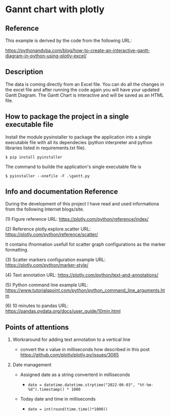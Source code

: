 # Gannt chart with plotly
## Reference
This example is derived by the code from the following URL:

https://pythonandvba.com/blog/how-to-create-an-interactive-gantt-diagram-in-python-using-plotly-excel/

## Description

The data is coming directly from an Excel file. You can do all the changes in the excel file and after running the code again you will have your updated Gantt Diagram. The Gantt Chart is interactive and will be saved as an HTML file.


## How to package the project in a single executable file

Install the module pysinstaller to package the application into a single executable file with all its dependecies (python interpreter and python libraries listed in requirements.txt file).

`$ pip install pyinstaller` 

The command to builde the application's single executable file is

`$ pyinstaller --onefile -F .\gantt.py`

## Info and documentation Reference 

During the development of this project I have read and used informationa from the following
Internet blogs/site.

(1) Figure reference
URL: https://plotly.com/python/reference/index/

(2) Reference plotly.explore.scatter
URL: https://plotly.com/python/reference/scatter/

It contains ifnormation usefull fot scatter graph configurations as the marker formatting.

(3) Scatter markers configuration example
URL: https://plotly.com/python/marker-style/

(4) Text annotation
URL: https://plotly.com/python/text-and-annotations/

(5) Python command line example
URL: https://www.tutorialspoint.com/python/python_command_line_arguments.htm

(6) 10 minutes to pandas
URL: https://pandas.pydata.org/docs/user_guide/10min.html

## Points of attentions

1. Workraround for adding text annotation to a vertical line
   - convert the x value in milliseconds how described in this post 
     https://github.com/plotly/plotly.py/issues/3065

2. Date management
   
   - Assigned date as a string converterd in milliseconds
  
      - `date = datetime.datetime.strptime("2022-06-03", "%Y-%m-%d").timestamp() * 1000` 

   - Today date and time in milliseconds
  
      - `date = int(round(time.time()*1000))` 





